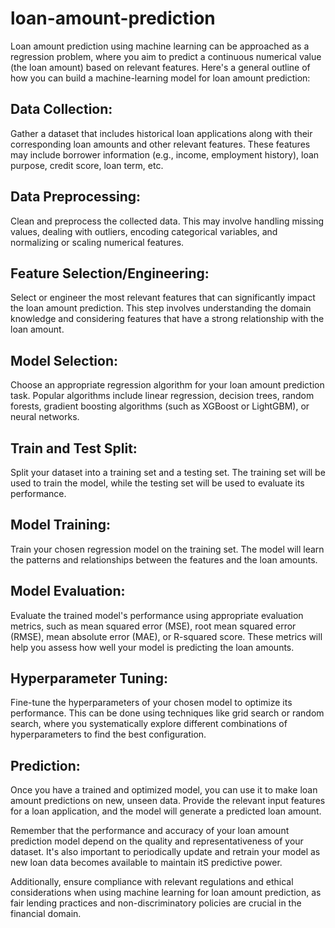 # loan-amount-prediction
Loan amount prediction using machine learning can be approached as a regression problem, where you aim to predict a continuous numerical value (the loan amount) based on relevant features.
Here's a general outline of how you can build a machine-learning model for loan amount prediction:

## Data Collection:
Gather a dataset that includes historical loan applications along with their corresponding loan amounts and other relevant features. These features may include borrower information (e.g., income, employment history), loan purpose, credit score, loan term, etc.

## Data Preprocessing:
Clean and preprocess the collected data. This may involve handling missing values, dealing with outliers, encoding categorical variables, and normalizing or scaling numerical features.

## Feature Selection/Engineering:
Select or engineer the most relevant features that can significantly impact the loan amount prediction. This step involves understanding the domain knowledge and considering features that have a strong relationship with the loan amount.

## Model Selection:
Choose an appropriate regression algorithm for your loan amount prediction task. Popular algorithms include linear regression, decision trees, random forests, gradient boosting algorithms (such as XGBoost or LightGBM), or neural networks.

## Train and Test Split:
Split your dataset into a training set and a testing set. The training set will be used to train the model, while the testing set will be used to evaluate its performance.

## Model Training:
Train your chosen regression model on the training set. The model will learn the patterns and relationships between the features and the loan amounts.

## Model Evaluation:
Evaluate the trained model's performance using appropriate evaluation metrics, such as mean squared error (MSE), root mean squared error (RMSE), mean absolute error (MAE), or R-squared score. These metrics will help you assess how well your model is predicting the loan amounts.

## Hyperparameter Tuning:
Fine-tune the hyperparameters of your chosen model to optimize its performance. This can be done using techniques like grid search or random search, where you systematically explore different combinations of hyperparameters to find the best configuration.

## Prediction:
Once you have a trained and optimized model, you can use it to make loan amount predictions on new, unseen data. Provide the relevant input features for a loan application, and the model will generate a predicted loan amount.

Remember that the performance and accuracy of your loan amount prediction model depend on the quality and representativeness of your dataset. It's also important to periodically update and retrain your model as new loan data becomes available to maintain itS predictive power.

Additionally, ensure compliance with relevant regulations and ethical considerations when using machine learning for loan amount prediction, as fair lending practices and non-discriminatory policies are crucial in the financial domain.





